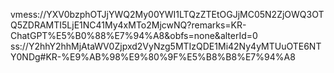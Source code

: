 vmess://YXV0bzphOTJjYWQ2My00YWI1LTQzZTEtOGJjMC05N2ZjOWQ3OTQ5ZDRAMTI5LjE1NC41My4xMTo2MjcwNQ?remarks=KR-ChatGPT%E5%B0%88%E7%94%A8&obfs=none&alterId=0
ss://Y2hhY2hhMjAtaWV0Zjpxd2VyNzg5MTIzQDE1Mi42Ny4yMTUuOTE6NTY0NDg#KR-%E9%AB%98%E9%80%9F%E5%B8%B8%E7%94%A8
